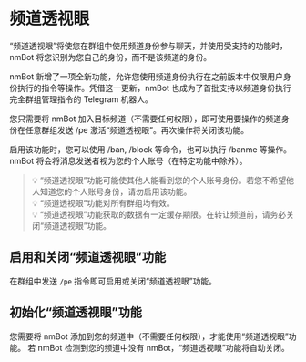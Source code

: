 # 频道透视眼

“频道透视眼”将使您在群组中使用频道身份参与聊天，并使用受支持的功能时，nmBot 将您识别为您自己的身份，而不是该频道的身份。

nmBot 新增了一项全新功能，允许您使用频道身份执行在之前版本中仅限用户身份执行的指令等操作。凭借这一更新，nmBot 也成为了首批支持以频道身份执行完全群组管理指令的 Telegram 机器人。

您只需要将 nmBot 加入目标频道（不需要任何权限），即可使用要操作的频道身份在任意群组发送 /pe 激活“频道透视眼”。再次操作将关闭该功能。

启用该功能时，您可以使用 /ban, /block 等命令，也可以执行 /banme 等操作。nmBot 将会将消息发送者视为您的个人账号（在特定功能中除外）。

> 💡 “频道透视眼”功能可能使其他人能看到您的个人账号身份。若您不希望他人知道您的个人账号身份，请勿启用该功能。  
> 💡 “频道透视眼”功能对所有群组均有效。  
> 💡 “频道透视眼”功能获取的数据有一定缓存期限。在转让频道前，请务必关闭“频道透视眼”功能。  

## 启用和关闭“频道透视眼”功能
在群组中发送 `/pe` 指令即可启用或关闭“频道透视眼”功能。

## 初始化“频道透视眼”功能
您需要将 nmBot 添加到您的频道中（不需要任何权限），才能使用“频道透视眼”功能。
若 nmBot 检测到您的频道中没有 nmBot，“频道透视眼”功能将自动关闭。
